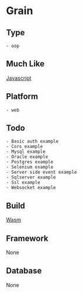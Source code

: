 # Grain

## Type
	- oop
## Much Like
[Javascript](JAVASCRIPT.md)
## Platform
	- web
## Todo
	- Basic auth example
	- Cors example
	- Mysql example
	- Oracle example
	- Postgres example
	- Selenium example
	- Server side event example
	- Sqlserver example
	- Ssl example
	- Websocket example
## Build
[Wasm](https://github.com/bearddan2000?tab=repositories&q=grain+wasm&type=&language=&sort=)
## Framework
None
## Database
None